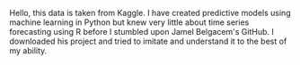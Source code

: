 
Hello, this data is taken from Kaggle. I have created predictive models using machine learning in Python but knew very little about time series forecasting using R before I stumbled upon Jamel Belgacem's GitHub. I downloaded his project and tried to imitate and understand it to the best of my ability.
